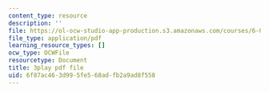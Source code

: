 ```yaml
---
content_type: resource
description: ''
file: https://ol-ocw-studio-app-production.s3.amazonaws.com/courses/6-042j-mathematics-for-computer-science-spring-2015/6f87ac463d995fe568adfb2a9ad8f558_wfr4XbR5VP8.pdf
file_type: application/pdf
learning_resource_types: []
ocw_type: OCWFile
resourcetype: Document
title: 3play pdf file
uid: 6f87ac46-3d99-5fe5-68ad-fb2a9ad8f558
---
```

